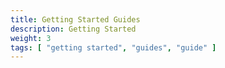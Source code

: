```yaml
---
title: Getting Started Guides
description: Getting Started
weight: 3
tags: [ "getting started", "guides", "guide" ]
---
```

